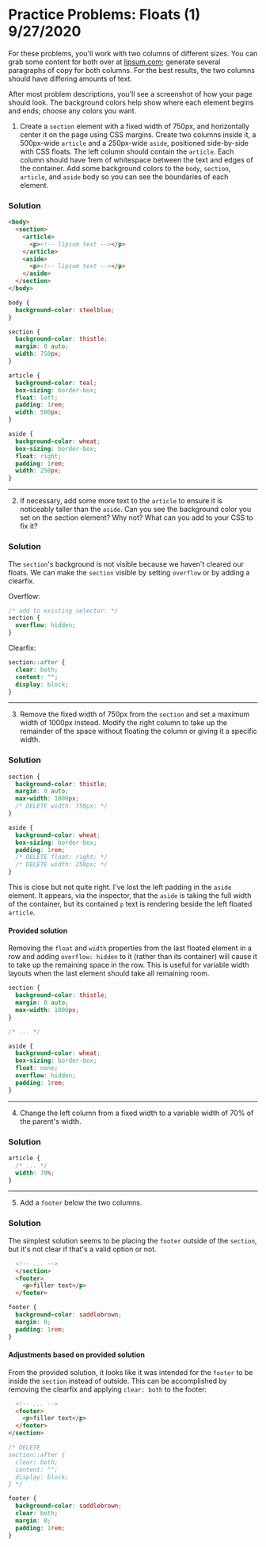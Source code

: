 
# Practice Problems: Floats (1) 9/27/2020

For these problems, you'll work with two columns of different sizes. You can grab some content for both over at [lipsum.com](http://www.lipsum.com/); generate several paragraphs of copy for both columns. For the best results, the two columns should have differing amounts of text.

After most problem descriptions, you'll see a screenshot of how your page should look. The background colors help show where each element begins and ends; choose any colors you want.

1. Create a `section` element with a fixed width of 750px, and horizontally center it on the page using CSS margins. Create two columns inside it, a 500px-wide `article` and a 250px-wide `aside`, positioned side-by-side with CSS floats. The left column should contain the `article`. Each column should have 1rem of whitespace between the text and edges of the container. Add some background colors to the `body`, `section`, `article`, and `aside` body so you can see the boundaries of each element.

### Solution

```html
<body>
  <section>
    <article>
      <p><!-- lipsum text --></p>
    </article>
    <aside>
      <p><!-- lipsum text --></p>
    </aside>
  </section>
</body>
```

```css
body {
  background-color: steelblue;
}

section {
  background-color: thistle;
  margin: 0 auto;
  width: 750px;
}

article {
  background-color: teal;
  box-sizing: border-box;
  float: left;
  padding: 1rem;
  width: 500px;
}

aside {
  background-color: wheat;
  box-sizing: border-box;
  float: right;
  padding: 1rem;
  width: 250px;
}
```

---

2. If necessary, add some more text to the `article` to ensure it is noticeably taller than the `aside`. Can you see the background color you set on the section element? Why not? What can you add to your CSS to fix it?

### Solution

The `section`'s background is not visible because we haven't cleared our floats. We can make the `section` visible by setting `overflow` or by adding a clearfix.

Overflow:

```css
/* add to existing selector: */
section {
  overflow: hidden;
}
```

Clearfix:

```css
section::after {
  clear: both;
  content: "";
  display: block;
}
```

---

3. Remove the fixed width of 750px from the `section` and set a maximum width of 1000px instead. Modify the right column to take up the remainder of the space without floating the column or giving it a specific width.

### Solution

```css
section {
  background-color: thistle;
  margin: 0 auto;
  max-width: 1000px;
  /* DELETE width: 750px; */
}

aside {
  background-color: wheat;
  box-sizing: border-box;
  padding: 1rem;
  /* DELETE float: right; */
  /* DELETE width: 250px; */
}
```

This is close but not quite right. I've lost the left padding in the `aside` element. It appears, via the inspector, that the `aside` is taking the full width of the container, but its contained `p` text is rendering beside the left floated `article`.

#### Provided solution

Removing the `float` and `width` properties from the last floated element in a row and adding `overflow: hidden` to it (rather than its container) will cause it to take up the remaining space in the row. This is useful for variable width layouts when the last element should take all remaining room.

```css
section {
  background-color: thistle;
  margin: 0 auto;
  max-width: 1000px;
}

/* ... */

aside {
  background-color: wheat;
  box-sizing: border-box;
  float: none;
  overflow: hidden;
  padding: 1rem;
}
```

---

4. Change the left column from a fixed width to a variable width of 70% of the parent's width.

### Solution

```css
article {
  /* ... */
  width: 70%;
}
```

---

5. Add a `footer` below the two columns.

### Solution

The simplest solution seems to be placing the `footer` outside of the `section`, but it's not clear if that's a valid option or not.

```html
  <!-- ... -->
  </section>
  <footer>
    <p>filler text</p>
  </footer>
```

```css
footer {
  background-color: saddlebrown;
  margin: 0;
  padding: 1rem;
}
```

#### Adjustments based on provided solution

From the provided solution, it looks like it was intended for the `footer` to be inside the `section` instead of outside. This can be accomplished by removing the clearfix and applying `clear: both` to the footer:

```html
  <!-- ... -->
  <footer>
    <p>filler text</p>
  </footer>
</section>
```

```css
/* DELETE
section::after {
  clear: both;
  content: "";
  display: block;
} */

footer {
  background-color: saddlebrown;
  clear: both;
  margin: 0;
  padding: 1rem;
}
```
